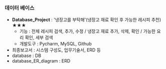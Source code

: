 ### 데이터 베이스

 - **Database_Project** : '냉장고를 부탁해'(냉장고 재료 확인 후 가능한 레시피 추천) ★★★
     - 기능 : 전체 레시피 검색, 추가, 수정 / 냉장고 재료 추가, 삭제, 확인 / 가능한 요리 확인, 세부 검색
     - 개발도구 : Pycharm, MySQL, Github
 - 최종보고서 : 시스템 구성도, 업무기술서, ERD 등
 - database : DB
 - database_ER_diagram : ERD
